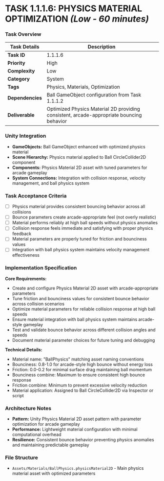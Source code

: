 # **TASK 1.1.1.6: PHYSICS MATERIAL OPTIMIZATION** *(Low - 60 minutes)*

### **Task Overview**

| Task Details | Description |
| --- | --- |
| **Task ID** | 1.1.1.6 |
| **Priority** | High |
| **Complexity** | Low |
| **Category** | System |
| **Tags** | Physics, Materials, Optimization |
| **Dependencies** | Ball GameObject configuration from Task 1.1.1.2 |
| **Deliverable** | Optimized Physics Material 2D providing consistent, arcade-appropriate bouncing behavior |

### **Unity Integration**

- **GameObjects:** Ball GameObject enhanced with optimized physics material
- **Scene Hierarchy:** Physics material applied to Ball CircleCollider2D component
- **Components:** Physics Material 2D asset with tuned parameters for arcade gameplay
- **System Connections:** Integration with collision response, velocity management, and ball physics system

### **Task Acceptance Criteria**

- [ ] Physics material provides consistent bouncing behavior across all collisions
- [ ] Bounce parameters create arcade-appropriate feel (not overly realistic)
- [ ] Material performs reliably at high ball speeds without physics anomalies
- [ ] Collision response feels immediate and satisfying with proper physics feedback
- [ ] Material parameters are properly tuned for friction and bounciness values
- [ ] Integration with ball physics system maintains velocity management effectiveness

### **Implementation Specification**

**Core Requirements:**
- Create and configure Physics Material 2D asset with arcade-appropriate parameters
- Tune friction and bounciness values for consistent bounce behavior across collision scenarios
- Optimize material parameters for reliable collision response at high ball speeds
- Ensure material integration with ball physics system maintains arcade-style gameplay
- Test and validate bounce behavior across different collision angles and speeds
- Document material parameter choices for future tuning and debugging

**Technical Details:**
- Material name: "BallPhysics" matching asset naming conventions
- Bounciness: 0.8-1.0 for arcade-style high bounce without energy loss
- Friction: 0.0-0.2 for minimal surface drag maintaining ball momentum
- Bounciness combine: Maximum to ensure consistent high bounce response
- Friction combine: Minimum to prevent excessive velocity reduction
- Material application: Assigned to Ball CircleCollider2D via Inspector or script

### **Architecture Notes**

- **Pattern:** Unity Physics Material 2D asset pattern with parameter optimization for arcade gameplay
- **Performance:** Lightweight material configuration with minimal computational overhead
- **Resilience:** Consistent bounce behavior preventing physics anomalies and maintaining predictable gameplay

### **File Structure**

- `Assets/Materials/BallPhysics.physicsMaterial2D` - Main physics material asset with optimized parameters
